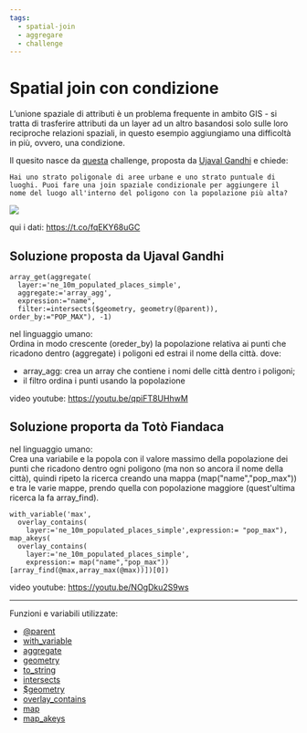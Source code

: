 ```yaml
---
tags:
  - spatial-join
  - aggregare
  - challenge
---
```


# Spatial join con condizione

L’unione spaziale di attributi è un problema frequente in ambito GIS - si tratta di trasferire attributi da un layer ad un altro basandosi solo sulle loro reciproche relazioni spaziali, in questo esempio aggiungiamo una difficoltà in più, ovvero, una condizione. 

Il quesito nasce da [questa](https://twitter.com/spatialthoughts/status/1684895102001614848) challenge, proposta da [Ujaval Gandhi](https://twitter.com/spatialthoughts) e chiede:

```
Hai uno strato poligonale di aree urbane e uno strato puntuale di luoghi. Puoi fare una join spaziale condizionale per aggiungere il nome del luogo all'interno del poligono con la popolazione più alta? 
```

[![](https://pbs.twimg.com/media/F2HzGagbcAA8NpB?format=jpg&name=large)](https://pbs.twimg.com/media/F2HzGagbcAA8NpB?format=jpg&name=large)

qui i dati: <https://t.co/fqEKY68uGC>

## Soluzione proposta da Ujaval Gandhi

```
array_get(aggregate(
  layer:='ne_10m_populated_places_simple',
  aggregate:='array_agg',
  expression:="name",
  filter:=intersects($geometry, geometry(@parent)), order_by:="POP_MAX"), -1)
```

nel linguaggio umano:<br>
Ordina in modo crescente (oreder_by) la popolazione relativa ai punti che ricadono dentro (aggregate) i poligoni ed estrai il nome della città.
dove:
- array_agg: crea un array che contiene i nomi delle città dentro i poligoni;
- il filtro ordina i punti usando la popolazione

video youtube: <https://youtu.be/qpiFT8UHhwM>

## Soluzione proporta da Totò Fiandaca

nel linguaggio umano:<br>
Crea una variabile e la popola con il valore massimo della popolazione dei punti che ricadono dentro ogni poligono (ma non so ancora il nome della città), quindi ripeto la ricerca creando una mappa (map("name","pop_max")) e tra le varie mappe, prendo quella con popolazione maggiore (quest'ultima ricerca la fa array_find).

```
with_variable('max',
  overlay_contains(
    layer:='ne_10m_populated_places_simple',expression:= "pop_max"),
map_akeys( 
  overlay_contains(
    layer:='ne_10m_populated_places_simple',
    expression:= map("name","pop_max"))[array_find(@max,array_max(@max))])[0])
```

video youtube: <https://youtu.be/NOgDku2S9ws>

---

Funzioni e variabili utilizzate:

* [@parent](../gr_funzioni/variabili/parent.md)
* [with_variable](../gr_funzioni/variabili/with_variable.md)
* [aggregate](../gr_funzioni/aggrega/aggrega_unico.md#aggregate)
* [geometry](../gr_funzioni/geometria/geometria_unico.md#geometry)
* [to_string](../gr_funzioni/stringhe_di_testo/stringhe_di_testo_unico.md#to_string)
* [intersects](../gr_funzioni/geometria/geometria_unico.md#intersects)
* [$geometry](../gr_funzioni/geometria/geometria_unico.md#geometry)
* [overlay_contains](../gr_funzioni/geometria/geometria_unico.md#overlay_contains)
* [map](../gr_funzioni/maps/maps_unico.md#map)
* [map_akeys](../gr_funzioni/maps/maps_unico.md#map_akeys)
